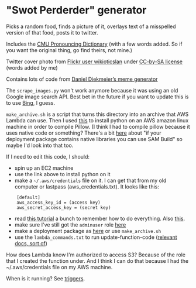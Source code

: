 # "Swot Perderder" generator

Picks a random food, finds a picture of it, overlays text of a misspelled
version of that food, posts it to twitter.

Includes the [CMU Pronouncing Dictionary](http://www.speech.cs.cmu.edu/cgi-bin/cmudict)
(with a few words added. So if you want the original thing, go find theirs, not
mine.)

Twitter cover photo from [Flickr user wikioticslan](https://flic.kr/p/8MKF4C)
under [CC-by-SA license](https://creativecommons.org/licenses/by-sa/2.0/)
(words added by me)

Contains lots of code from [Daniel Diekmeier’s meme generator](https://github.com/danieldiekmeier/memegenerator)

The `scrape_images.py` won't work anymore because it was using an old Google
image search API. Best bet in the future if you want to update this is to use
[Bing](https://msdn.microsoft.com/en-us/library/dn760791(v=bsynd.50).aspx), I
guess.

`make_archive.sh` is a script that turns this directory into an archive that
AWS Lambda can use.
Then I used [this](https://docs.aws.amazon.com/lambda/latest/dg/with-s3-example-deployment-pkg.html#with-s3-example-deployment-pkg-python) to install python on an AWS amazon linux machine in order to compile Pillow. (I think I had to compile pillow because it uses native code or something? There's a bit [here](https://docs.aws.amazon.com/lambda/latest/dg/python-package.html#python-package-create-package-with-dependency) about "if your deployment package contains native libraries you can use SAM Build" so maybe I'd look into that too.

If I need to edit this code, I should:

- spin up an EC2 machine
- use the link above to install python on it
- make a `~/.aws/credentials` file on it. I can get that from my old computer or lastpass (aws_credentials.txt). It looks like this:

```
    [default]
    aws_access_key_id = (access key)
    aws_secret_access_key = (secret key)
```
- read [this tutorial](https://docs.aws.amazon.com/lambda/latest/dg/with-s3-example.html) a bunch to remember how to do everything. Also [this](https://docs.aws.amazon.com/lambda/latest/dg/lambda-python.html).
- make sure I've still got the `adminuser` role [here](https://console.aws.amazon.com/iam/home?#/users)
- make a deployment package as [here](https://docs.aws.amazon.com/lambda/latest/dg/with-s3-example-deployment-pkg.html) or use `make_archive.sh`
- use the `lambda_commands.txt` to run update-function-code ([relevant docs, sort of](http://boto3.readthedocs.io/en/latest/reference/services/lambda.html#Lambda.Client.update_function_code))

How does Lambda know I'm authorized to access S3? Because of the role that I created the function under. And I think I can do that because I had the ~/.aws/credentials file on my AWS machine.

When is it running? See [triggers](https://us-west-2.console.aws.amazon.com/lambda/home?region=us-west-2#/functions/swot_perderder?tab=triggers).
